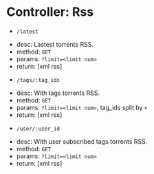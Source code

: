 Controller: Rss
=================

* `/latest`
- desc: Lastest torrents RSS.
- method: `GET`
- params: `?limit=<limit num>`
- return: [xml rss]

* `/tags/:tag_ids`
- desc: With tags torrents RSS.
- method: `GET`
- params: `?limit=<limit num>`, tag_ids split by `+`
- return: [xml rss]

* `/user/:user_id`
- desc: With user subscribed tags torrents RSS.
- method: `GET`
- params: `?limit=<limit num>`
- return: [xml rss]
